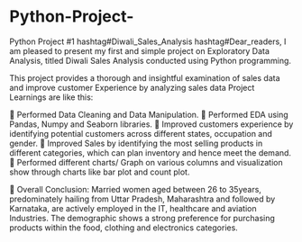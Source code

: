 # Python-Project-
Python Project #1
hashtag#Diwali_Sales_Analysis
hashtag#Dear_readers,
I am pleased to present my first and simple project on Exploratory Data Analysis, titled Diwali Sales Analysis conducted using Python programming.

This project provides a thorough and insightful examination of sales data and improve customer Experience by analyzing sales data Project Learnings are like this:

📌 Performed Data Cleaning and Data Manipulation.
📌 Performed EDA using Pandas, Numpy and Seaborn libraries.
📌 Improved customers experience by identifying potential customers across different states, occupation and gender.
📌 Improved Sales by identifying the most selling products in different categories, which can plan inventory and hence meet the demand.
📌 Performed different charts/ Graph on various columns and visualization show through charts like bar plot and count plot.

🎯 Overall Conclusion: 
Married women aged between 26 to 35years, predominately hailing from Uttar Pradesh, Maharashtra and followed by Karnataka, are actively employed in the IT, healthcare and aviation Industries. The demographic shows a strong preference for purchasing products within the food, clothing and electronics categories.
